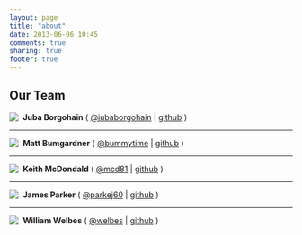 ```yaml
---
layout: page
title: "about"
date: 2013-06-06 10:45
comments: true
sharing: true
footer: true
---
```

## Our Team ##

<img align="top" src="http://www.gravatar.com/avatar/0fb643b41717bca015f810ed6828e766?s=75" />&nbsp;
**Juba Borgohain**
( [@jubaborgohain](http://www.twitter.com/jubaborgohain) | [github](https://github.com/jubarajborgohain) )
<hr/>

<img align="top" src="http://www.gravatar.com/avatar/46008de325c73ec83b1201f97d16f9f8?s=75" />&nbsp;
**Matt Bumgardner**
( [@bummytime](http://www.twitter.com/bummytime) | [github](https://github.com/bummytime) )

<hr/>

<img align="top" src="http://www.gravatar.com/avatar/ef2a57b1414e5fc7c8cf917f50cdb4e7?s=75" />&nbsp;
**Keith McDondald**
( [@mcd81](http://www.twitter.com/mcd81) | [github](https://github.com/keithamcdonald81) )
<hr/>

<img align="top" src="http://www.gravatar.com/avatar/01f5869cf567c3fcb245014c7987d707?s=75" />&nbsp;
**James Parker**
( [@parkej60](https://twitter.com/parkej60) | [github](https://github.com/parkej60) )
<hr/>

<img align="top" src="http://www.gravatar.com/avatar/e997d1a39e4eca319e4fe1f028b11d06?s=75" />&nbsp;
**William Welbes**
( [@welbes](http://www.twitter.com/welbes) | [github](https://github.com/welbesw) )

